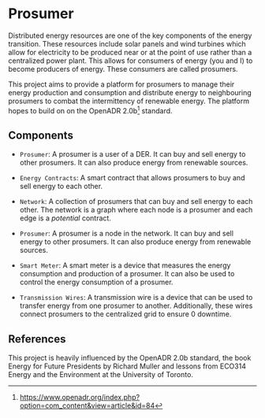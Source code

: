 # Prosumer
Distributed energy resources are one of the key components of the energy transition. These resources include solar panels and wind turbines which allow for electricity to be produced near or at the point of use rather than a centralized power plant. This allows for consumers of energy (you and I) to become producers of energy. These consumers are called prosumers.

This project aims to provide a platform for prosumers to manage their energy production and consumption and distribute energy to neighbouring prosumers to combat the intermittency of renewable energy. The platform hopes to build on on the OpenADR 2.0b[^1] standard.

## Components

- `Prosumer`: A prosumer is a user of a DER. It can buy and sell energy to other prosumers. It can also produce energy from renewable sources.

 - `Energy Contracts`: A smart contract that allows prosumers to buy and sell energy to each other.
 - `Network`: A collection of prosumers that can buy and sell energy to each other. The network is a graph where each node is a prosumer and each edge is a *potential* contract.
 - `Prosumer`: A prosumer is a node in the network. It can buy and sell energy to other prosumers. It can also produce energy from renewable sources.
 - `Smart Meter`: A smart meter is a device that measures the energy consumption and production of a prosumer. It can also be used to control the energy consumption of a prosumer.
 - `Transmission Wires`: A transmission wire is a device that can be used to transfer energy from one prosumer to another. Additionally, these wires connect prosumers to the centralized grid to ensure 0 downtime.

## References
This project is heavily influenced by the OpenADR 2.0b standard, the book Energy for Future Presidents by Richard Muller and lessons from ECO314 Energy and the Environment at the University of Toronto.
[^1]: https://www.openadr.org/index.php?option=com_content&view=article&id=84
[^2]: Richard Muller, Energy for Future Presidents, Norton, 2012.
